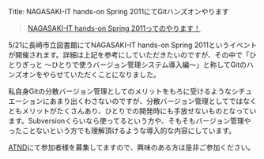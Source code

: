 Title: NAGASAKI-IT hands-on Spring 2011にてGitハンズオンやります

> [NAGASAKI-IT hands-on Spring 2011ってのやります！](http://reiare.net/blog/2011/05/02/nagasaki-it-hands-spring-2011/)[ ](http://reiare.net/blog/2011/05/02/nagasaki-it-hands-spring-2011/)

5/21に長崎市立図書館にてNAGASAKI-IT hands-on Spring 2011というイベントが開催されます。詳細は上記を参考にしていただきたいのですが、その中で「ひとりぎっと 〜ひとりで使うバージョン管理システム導入編〜」と称してGitのハンズオンをやらせていただくことになりました。

私自身Gitの分散バージョン管理としてのメリットをもろに受けるようなシチュエーションにあまり出くわさないのですが、分散バージョン管理としてではなくともメリットがたくさんあり、ひとりでの開発時にも手放せないものとなっています。Subversionくらいなら使ってるという方や、そもそもバージョン管理やったことないという方でも理解頂けるような導入的な内容にしています。

[ATND](http://atnd.org/events/15375)にて参加者様を募集してますので、興味のある方は是非ご参加ください。